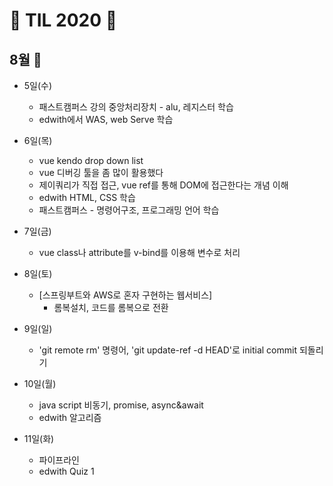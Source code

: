 # &#128057; TIL 2020 &#128057;

## 8월 &#127746;
- 5일(수)
    - 패스트캠퍼스 강의 중앙처리장치 - alu, 레지스터 학습
    - edwith에서 WAS, web Serve 학습
- 6일(목)
    - vue kendo drop down list
    - vue 디버깅 툴을 좀 많이 활용했다
    - 제이쿼리가 직접 접근, vue ref를 통해 DOM에 접근한다는 개념 이해
    - edwith HTML, CSS 학습
    - 패스트캠퍼스 - 명령어구조, 프로그래밍 언어 학습 

- 7일(금)
    - vue class나 attribute를 v-bind를 이용해 변수로 처리

- 8일(토)
    - [스프링부트와 AWS로 혼자 구현하는 웹서비스] 
        - 롬복설치, 코드를 롬복으로 전환

- 9일(일)
    - 'git remote rm' 명령어, 'git update-ref -d HEAD'로 initial commit 되돌리기

- 10일(월)
    - java script 비동기, promise, async&await
    - edwith 알고리즘

- 11일(화)
    - 파이프라인
    - edwith Quiz 1